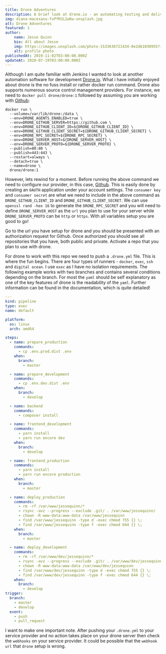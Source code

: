 ```yaml
---
title: Drone Adventures
description: A brief look at drone.io - an automating testing and delivery software.
img: diana-macesanu-fvPfMJL2wKw-unsplash.jpg
alt: Drone Adventures
featured: 1
author: 
    name: Jesse Quinn
    bio: All about Jesse
    img: https://images.unsplash.com/photo-1533636721434-0e2d61030955?ixlib=rb-1.2.1&ixid=eyJhcHBfaWQiOjEyMDd9&auto=format&fit=crop&w=2550&q=80
    alt: profile photo
publishedAt: 2019-11-02T03:00:00.000Z
updateAt: 2020-07-19T03:00:00.000Z
---
```


Although I am quite familiar with Jenkins I wanted to look at another automation software for development [Drone.io](https://drone.io/). What i have initially enjoyed about drone is the no fuss install or rather docker run command. Drone also supports numerous source control management providers. For instance, we need to `docker pull drone/drone:1` followed by assuming you are working with [Github](https://github.com/):

```
docker run \
  --volume=/var/lib/drone:/data \
  --env=DRONE_AGENTS_ENABLED=true \
  --env=DRONE_GITHUB_SERVER=https://github.com \
  --env=DRONE_GITHUB_CLIENT_ID=${DRONE_GITHUB_CLIENT_ID} \
  --env=DRONE_GITHUB_CLIENT_SECRET=${DRONE_GITHUB_CLIENT_SECRET} \
  --env=DRONE_RPC_SECRET=${DRONE_RPC_SECRET} \
  --env=DRONE_SERVER_HOST=${DRONE_SERVER_HOST} \
  --env=DRONE_SERVER_PROTO=${DRONE_SERVER_PROTO} \
  --publish=80:80 \
  --publish=443:443 \
  --restart=always \
  --detach=true \
  --name=drone \
  drone/drone:1
```

However, lets rewind for a moment. Before running the above command we need to configure our provider, in this case, [Github](https://github.com/). This is easily done by creating an `OAUTH` application under your account settings. The `consumer key` and `consumer secret` are what we need to include in the above command as `DRONE_GITHUB_CLIENT_ID` and `DRONE_GITHUB_CLIENT_SECRET`. We can use `openssl rand -hex 16` to generate the `DRONE_RPC_SECRET` and you will need to define `DRONE_SERVER_HOST` as the `url` you plan to use for your server while `DRONE_SERVER_PROTO` can be `http` or `https`. With all variables setup you are good to go!

Go to the url you have setup for drone and you should be presented with an authorization request for Github. Once authorized you should see all repositories that you have, both public and private. Activate a repo that you plan to use with drone. 

For drone to work with this repo we need to push a `.drone.yml` file. This is where the fun begins.  There are four types of runners - `docker`, `exec`, `ssh` and `digital ocean`. I use `exec` as I have no isolation requirements. The following example works with two branches and contains several conditions depending on the branch.  For most the `yaml` should be self explanatory as one of the key features of drone is the readability of the `yaml`. Further information can be found in the documentation, which is quite detailed!

```yaml
---
kind: pipeline
type: exec
name: default

platform:
  os: linux
  arch: amd64

steps:
  - name: prepare_production
    commands:
      - cp .env.prod.dist .env
    when:
      branch:
        - master

  - name: prepare_development
    commands:
      - cp .env.dev.dist .env
    when:
      branch:
        - develop

  - name: backend
    commands:
      - composer install

  - name: frontend_development
    commands:
      - yarn install
      - yarn run encore dev
    when:
      branch:
        - develop

  - name: frontend_production
    commands:
      - yarn install
      - yarn run encore production
    when:
      branch:
        - master

  - name: deploy_production
    commands:
      - rm -rf /var/www/jessequinn/*
      - rsync -avz --progress --exclude .git/ . /var/www/jessequinn/
      - chown -R www-data:www-data /var/www/jessequinn
      - find /var/www/jessequinn -type d -exec chmod 755 {} \;
      - find /var/www/jessequinn -type f -exec chmod 644 {} \;
    when:
      branch:
        - master

  - name: deploy_development
    commands:
      - rm -rf /var/www/dev/jessequinn/*
      - rsync -avz --progress --exclude .git/ . /var/www/dev/jessequinn/
      - chown -R www-data:www-data /var/www/dev/jessequinn
      - find /var/www/dev/jessequinn -type d -exec chmod 755 {} \;
      - find /var/www/dev/jessequinn -type f -exec chmod 644 {} \;
    when:
      branch:
        - develop
trigger:
  branch:
    - master
    - develop
  event:
    - push
    - pull_request
```

I want to make one important note. After pushing your `.drone.yml` to your service provider and no action takes place on your drone server then check the `webhooks` on your service provider. It could be possible that the `webhook url` that `drone` setup is wrong.
